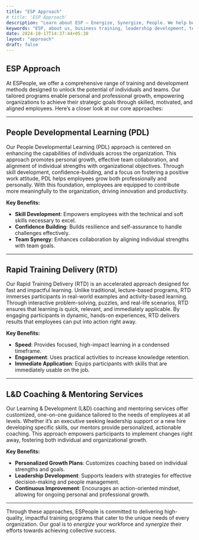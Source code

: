 ```yaml
---
title: "ESP Approach"
# title: 'ESP Approach'
description: "Learn about ESP – Energize, Synergize, People. We help businesses unlock their potential through tailored training, leadership development, and team-building solutions designed to enhance organizational growth and performance."
keywords: "ESP, about us, business training, leadership development, team building, organizational growth, corporate training, business consulting"
date: 2024-10-17T14:37:44+05:30
layout: "approach"
draft: false
---
```


## **ESP Approach**

At ESPeople, we offer a comprehensive range of training and development methods designed to unlock the potential of individuals and teams. Our tailored programs enable personal and professional growth, empowering organizations to achieve their strategic goals through skilled, motivated, and aligned employees. Here’s a closer look at our core approaches:

---

## People Developmental Learning (PDL)

Our People Developmental Learning (PDL) approach is centered on enhancing the capabilities of individuals across the organization. This approach promotes personal growth, effective team collaboration, and alignment of individual strengths with organizational objectives. Through skill development, confidence-building, and a focus on fostering a positive work attitude, PDL helps employees grow both professionally and personally. With this foundation, employees are equipped to contribute more meaningfully to the organization, driving innovation and productivity.

**Key Benefits:**

- **Skill Development**: Empowers employees with the technical and soft skills necessary to excel.
- **Confidence Building**: Builds resilience and self-assurance to handle challenges effectively.
- **Team Synergy**: Enhances collaboration by aligning individual strengths with team goals.

---

## Rapid Training Delivery (RTD)

Our Rapid Training Delivery (RTD) is an accelerated approach designed for fast and impactful learning. Unlike traditional, lecture-based programs, RTD immerses participants in real-world examples and activity-based learning. Through interactive problem-solving, puzzles, and real-life scenarios, RTD ensures that learning is quick, relevant, and immediately applicable. By engaging participants in dynamic, hands-on experiences, RTD delivers results that employees can put into action right away.

**Key Benefits:**

- **Speed**: Provides focused, high-impact learning in a condensed timeframe.
- **Engagement**: Uses practical activities to increase knowledge retention.
- **Immediate Application**: Equips participants with skills that are immediately usable on the job.

---

## L&D Coaching & Mentoring Services

Our Learning & Development (L&D) coaching and mentoring services offer customized, one-on-one guidance tailored to the needs of employees at all levels. Whether it’s an executive seeking leadership support or a new hire developing specific skills, our mentors provide personalized, actionable coaching. This approach empowers participants to implement changes right away, fostering both individual and organizational growth.

**Key Benefits:**

- **Personalized Growth Plans**: Customizes coaching based on individual strengths and goals.
- **Leadership Development**: Supports leaders with strategies for effective decision-making and people management.
- **Continuous Improvement**: Encourages an action-oriented mindset, allowing for ongoing personal and professional growth.

---

Through these approaches, ESPeople is committed to delivering high-quality, impactful training programs that cater to the unique needs of every organization. Our goal is to *energize* your workforce and *synergize* their efforts towards achieving collective success.
